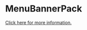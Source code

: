 # MenuBannerPack

[Click here for more information.](https://gt-mp.net/forum/thread/1367-menu-banner-pack-contributors-needed/)
